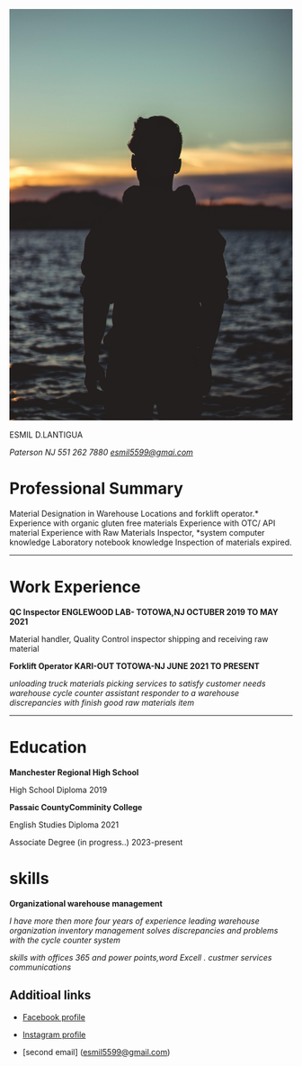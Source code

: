 ![photo](photo1.jpg)

 ESMIL D.LANTIGUA 
 
 *Paterson NJ 551 262 7880* *esmil5599@gmai.com*


 # Professional Summary

  Material Designation in Warehouse Locations and forklift operator.* Experience with organic gluten free materials 
  Experience with OTC/ API material Experience with Raw Materials Inspector, *system computer knowledge Laboratory notebook knowledge
  Inspection of materials expired.
  <hr>

# Work Experience

**QC Inspector 
ENGLEWOOD LAB- TOTOWA,NJ
OCTUBER 2019 TO MAY 2021**

Material handler, Quality Control inspector
shipping and receiving raw material 
 
 **Forklift Operator
 KARI-OUT TOTOWA-NJ
 JUNE 2021 TO PRESENT**

*unloading truck materials picking services to satisfy customer needs
warehouse cycle counter assistant  responder to a warehouse discrepancies with finish good raw materials  item*
<hr>

# Education 
 
**Manchester Regional High School**

High School Diploma 2019 

**Passaic CountyComminity College**

English Studies Diploma 2021

Associate Degree (in progress..)
2023-present 

# skills 

**Organizational warehouse management**

  *I have more then more four years of experience leading warehouse organization inventory  management solves discrepancies and problems with the  cycle counter system*

*skills with offices 365 and power points,word Excell .
custmer services communications* 

## Additioal links
* [ Facebook profile](https://www.facebook.com/esmil.cruz.18/)

* [ Instagram profile](https://www.instagram.com/)
* [second email] (esmil5599@gmail.com)